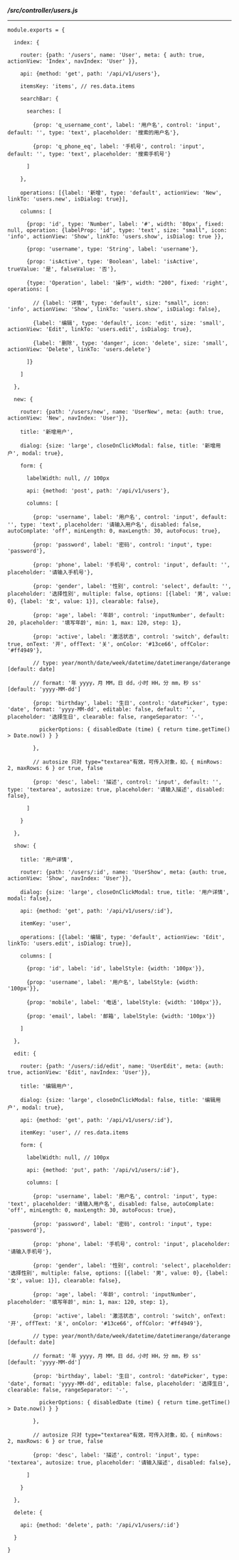 _**/src/controller/users.js**_

---

`module.exports = {`

`  index: {`

`    router: {path: '/users', name: 'User', meta: { auth: true, actionView: 'Index', navIndex: 'User' }},`

`    api: {method: 'get', path: '/api/v1/users'},`

`    itemsKey: 'items', // res.data.items`

`    searchBar: {`

`      searches: [`

`        {prop: 'q_username_cont', label: '用户名', control: 'input', default: '', type: 'text', placeholder: '搜索的用户名'},`

`        {prop: 'q_phone_eq', label: '手机号', control: 'input', default: '', type: 'text', placeholder: '搜索手机号'}`

`      ]`

`    },`

`    operations: [{label: '新增', type: 'default', actionView: 'New', linkTo: 'users.new', isDialog: true}],`

`    columns: [`

`      {prop: 'id', type: 'Number', label: '#', width: '80px', fixed: null, operation: {labelProp: 'id', type: 'text', size: "small", icon: 'info', actionView: 'Show', linkTo: 'users.show', isDialog: true }},`

`      {prop: 'username', type: 'String', label: 'username'},`

`      {prop: 'isActive', type: 'Boolean', label: 'isActive', trueValue: '是', falseValue: '否'},`

`      {type: 'Operation', label: '操作', width: "200", fixed: 'right', operations: [`

`        // {label: '详情', type: 'default', size: "small", icon: 'info', actionView: 'Show', linkTo: 'users.show', isDialog: false},`

`        {label: '编辑', type: 'default', icon: 'edit', size: 'small', actionView: 'Edit', linkTo: 'users.edit', isDialog: true},`

`        {label: '删除', type: 'danger', icon: 'delete', size: 'small', actionView: 'Delete', linkTo: 'users.delete'}`

`      ]}`

`    ]`

`  },`

`  new: {`

`    router: {path: '/users/new', name: 'UserNew', meta: {auth: true, actionView: 'New', navIndex: 'User'}},`

`    title: '新增用户',`

`    dialog: {size: 'large', closeOnClickModal: false, title: '新增用户', modal: true},`

`    form: {`

`      labelWidth: null, // 100px`

`      api: {method: 'post', path: '/api/v1/users'},`

`      columns: [`

`        {prop: 'username', label: '用户名', control: 'input', default: '', type: 'text', placeholder: '请输入用户名', disabled: false, autoComplate: 'off', minLength: 0, maxLength: 30, autoFocus: true},`

`        {prop: 'password', label: '密码', control: 'input', type: 'password'},`

`        {prop: 'phone', label: '手机号', control: 'input', default: '', placeholder: '请输入手机号'},`

`        {prop: 'gender', label: '性别', control: 'select', default: '', placeholder: '选择性别', multiple: false, options: [{label: '男', value: 0}, {label: '女', value: 1}], clearable: false},`

`        {prop: 'age', label: '年龄', control: 'inputNumber', default: 20, placeholder: '填写年龄', min: 1, max: 120, step: 1},`

`        {prop: 'active', label: '激活状态', control: 'switch', default: true, onText: '开', offText: '关', onColor: '#13ce66', offColor: '#ff4949'},`

`        // type: year/month/date/week/datetime/datetimerange/daterange [default: date]`

`        // format: '年 yyyy，月 MM，日 dd，小时 HH，分 mm，秒 ss' [default: 'yyyy-MM-dd']`

`        {prop: 'birthday', label: '生日', control: 'datePicker', type: 'date', format: 'yyyy-MM-dd', editable: false, default: '', placeholder: '选择生日', clearable: false, rangeSeparator: '-',`

`          pickerOptions: { disabledDate (time) { return time.getTime() > Date.now() } }`

`        },`

`        // autosize 只对 type="textarea"有效，可传入对象，如，{ minRows: 2, maxRows: 6 } or true, false`

`        {prop: 'desc', label: '描述', control: 'input', default: '', type: 'textarea', autosize: true, placeholder: '请输入描述', disabled: false},`

`      ]`

`    }`

`  },`

`  show: {`

`    title: '用户详情',`

`    router: {path: '/users/:id', name: 'UserShow', meta: {auth: true, actionView: 'Show', navIndex: 'User'}},`

`    dialog: {size: 'large', closeOnClickModal: true, title: '用户详情', modal: false},`

`    api: {method: 'get', path: '/api/v1/users/:id'},`

`    itemKey: 'user',`

`    operations: [{label: '编辑', type: 'default', actionView: 'Edit', linkTo: 'users.edit', isDialog: true}],`

`    columns: [`

`      {prop: 'id', label: 'id', labelStyle: {width: '100px'}},`

`      {prop: 'username', label: '用户名', labelStyle: {width: '100px'}},`

`      {prop: 'mobile', label: '电话', labelStyle: {width: '100px'}},`

`      {prop: 'email', label: '邮箱', labelStyle: {width: '100px'}}`

`    ]`

`  },`

`  edit: {`

`    router: {path: '/users/:id/edit', name: 'UserEdit', meta: {auth: true, actionView: 'Edit', navIndex: 'User'}},`

`    title: '编辑用户',`

`    dialog: {size: 'large', closeOnClickModal: false, title: '编辑用户', modal: true},`

`    api: {method: 'get', path: '/api/v1/users/:id'},`

`    itemKey: 'user', // res.data.items`

`    form: {`

`      labelWidth: null, // 100px`

`      api: {method: 'put', path: '/api/v1/users/:id'},`

`      columns: [`

`        {prop: 'username', label: '用户名', control: 'input', type: 'text', placeholder: '请输入用户名', disabled: false, autoComplate: 'off', minLength: 0, maxLength: 30, autoFocus: true},`

`        {prop: 'password', label: '密码', control: 'input', type: 'password'},`

`        {prop: 'phone', label: '手机号', control: 'input', placeholder: '请输入手机号'},`

`        {prop: 'gender', label: '性别', control: 'select', placeholder: '选择性别', multiple: false, options: [{label: '男', value: 0}, {label: '女', value: 1}], clearable: false},`

`        {prop: 'age', label: '年龄', control: 'inputNumber', placeholder: '填写年龄', min: 1, max: 120, step: 1},`

`        {prop: 'active', label: '激活状态', control: 'switch', onText: '开', offText: '关', onColor: '#13ce66', offColor: '#ff4949'},`

`        // type: year/month/date/week/datetime/datetimerange/daterange [default: date]`

`        // format: '年 yyyy，月 MM，日 dd，小时 HH，分 mm，秒 ss' [default: 'yyyy-MM-dd']`

`        {prop: 'birthday', label: '生日', control: 'datePicker', type: 'date', format: 'yyyy-MM-dd', editable: false, placeholder: '选择生日', clearable: false, rangeSeparator: '-',`

`          pickerOptions: { disabledDate (time) { return time.getTime() > Date.now() } }`

`        },`

`        // autosize 只对 type="textarea"有效，可传入对象，如，{ minRows: 2, maxRows: 6 } or true, false`

`        {prop: 'desc', label: '描述', control: 'input', type: 'textarea', autosize: true, placeholder: '请输入描述', disabled: false},`

`      ]`

`    }`

`  },`

`  delete: {`

`    api: {method: 'delete', path: '/api/v1/users/:id'}`

`  }`

`}`




